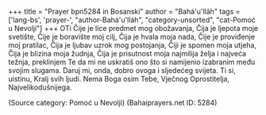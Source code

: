 +++
title = "Prayer bpn5284 in Bosanski"
author = "Bahá'u'lláh"
tags = ['lang-bs', 'prayer-', "author-Bahá'u'lláh", "category-unsorted", "cat-Pomoć u Nevolji"]
+++
OTi Čije je lice predmet mog obožavanja, Čija je ljepota moje svetište, Čije je boravište moj cilj, Čija je hvala moja nada, Čije je proviđenje moj pratilac, Čija je ljubav uzrok mog postojanja, Čiji je spomen moja utjeha, Čija je blizina moja žudnja, Čija je prisutnost moja najmilija želja i najveća težnja, preklinjem Te da mi ne uskratiš ono što si namijenio izabranim među svojim slugama. Daruj mi, onda, dobro ovoga i sljedećeg svijeta. 
Ti si, uistinu, Kralj svih ljudi. Nema Boga osim Tebe, Vječnog Oprostitelja, Najvelikodušnijega.

(Source category: Pomoć u Nevolji)
(Bahaiprayers.net ID: 5284)
